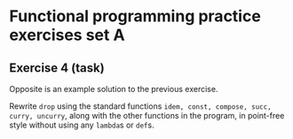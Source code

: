 # Functional programming practice exercises set A

## Exercise 4 (task)

Opposite is an example solution to the previous exercise.

Rewrite `drop` using the standard functions `idem, const, compose, succ, curry, uncurry`, along with
the other functions in the program, in point-free style without using any `lambda`s or `def`s.
